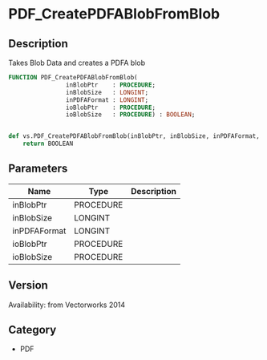 # PDF_CreatePDFABlobFromBlob

## Description
Takes Blob Data and creates a PDFA blob

```pascal
FUNCTION PDF_CreatePDFABlobFromBlob(
				inBlobPtr    : PROCEDURE;
				inBlobSize   : LONGINT;
				inPDFAFormat : LONGINT;
				ioBlobPtr    : PROCEDURE;
				ioBlobSize   : PROCEDURE) : BOOLEAN;
```

```python

def vs.PDF_CreatePDFABlobFromBlob(inBlobPtr, inBlobSize, inPDFAFormat, ioBlobPtr, ioBlobSize):
    return BOOLEAN
```

## Parameters
|Name|Type|Description|
|---|---|---|
|inBlobPtr|PROCEDURE||
|inBlobSize|LONGINT||
|inPDFAFormat|LONGINT||
|ioBlobPtr|PROCEDURE||
|ioBlobSize|PROCEDURE||

## Version
Availability: from Vectorworks 2014
## Category
* PDF

